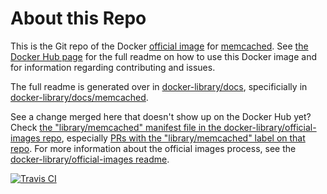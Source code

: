 # About this Repo

This is the Git repo of the Docker [official image](https://docs.docker.com/docker-hub/official_repos/) for [memcached](https://registry.hub.docker.com/_/memcached/). See [the Docker Hub page](https://registry.hub.docker.com/_/memcached/) for the full readme on how to use this Docker image and for information regarding contributing and issues.

The full readme is generated over in [docker-library/docs](https://github.com/docker-library/docs), specificially in [docker-library/docs/memcached](https://github.com/docker-library/docs/tree/master/memcached).

See a change merged here that doesn't show up on the Docker Hub yet? Check [the "library/memcached" manifest file in the docker-library/official-images repo](https://github.com/docker-library/official-images/blob/master/library/memcached), especially [PRs with the "library/memcached" label on that repo](https://github.com/docker-library/official-images/labels/library%2Fmemcached). For more information about the official images process, see the [docker-library/official-images readme](https://github.com/docker-library/official-images/blob/master/README.md).

[![Travis CI](https://img.shields.io/travis/docker-library/memcached/master.svg)](https://travis-ci.org/docker-library/memcached/branches)

<!-- THIS FILE IS GENERATED BY https://github.com/docker-library/docs/blob/master/generate-repo-stub-readme.sh -->
